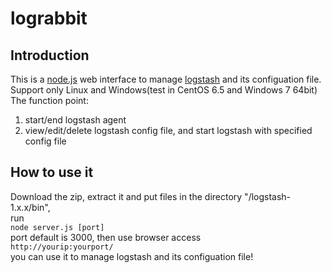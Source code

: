 lograbbit
==================
Introduction
------------------
This is a [node.js](http://www.nodejs.org) web interface to manage [logstash](http://www.logstash.net) and its configuation file. Support only Linux and Windows(test in CentOS 6.5 and Windows 7 64bit)    
The function point:    
1.  start/end logstash agent    
2.  view/edit/delete logstash config file, and start logstash with specified config file    
    
How to use it
-------------------
Download the zip, extract it and put files in the directory "/logstash-1.x.x/bin",     
run     
`node server.js [port]`     
port default is 3000, then use browser access     
`http://yourip:yourport/`          
you can use it to manage logstash and its configuation file!
